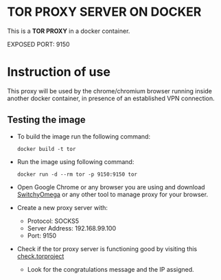 # TOR PROXY SERVER ON DOCKER

This is a **TOR PROXY** in a docker container.

EXPOSED PORT: 9150

# Instruction of use

This proxy will be used by the chrome/chromium browser running inside another docker container, in presence of an established VPN connection.

## Testing the image

- To build the image run the following command:
    ```
    docker build -t tor
    ```

- Run the image using following command:
    ```
    docker run -d --rm tor -p 9150:9150 tor
    ```

- Open Google Chrome or any browser you are using and download [SwitchyOmega](https://chrome.google.com/webstore/detail/proxy-switchyomega/padekgcemlokbadohgkifijomclgjgif?hl=en) or any other tool to manage proxy for your browser.

- Create a new proxy server with:
    - Protocol: SOCKS5
    - Server Address: 192.168.99.100
    - Port: 9150

- Check if the tor proxy server is functioning good by visiting this [check.torproject](https://check.torproject.org/)
    - Look for the congratulations message and the IP assigned.